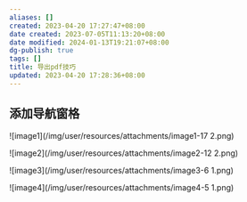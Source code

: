 ```yaml
---
aliases: []
created: 2023-04-20 17:27:47+08:00
date created: 2023-07-05T11:13:20+08:00
date modified: 2024-01-13T19:21:07+08:00
dg-publish: true
tags: []
title: 导出pdf技巧
updated: 2023-04-20 17:28:36+08:00
---
```


## 添加导航窗格
![image1](/img/user/resources/attachments/image1-17 2.png)

![image2](/img/user/resources/attachments/image2-12 2.png)

![image3](/img/user/resources/attachments/image3-6 1.png)

![image4](/img/user/resources/attachments/image4-5 1.png)